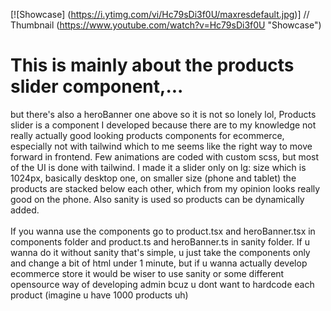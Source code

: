 [![Showcase]
(https://i.ytimg.com/vi/Hc79sDi3f0U/maxresdefault.jpg)] // Thumbnail
(https://www.youtube.com/watch?v=Hc79sDi3f0U "Showcase") 
# This is mainly about the products slider component,...
but there's also a heroBanner one above so it is not so lonely lol, Products slider is a component I developed because there are to my knowledge not really actually good looking products components for ecommerce, especially not with tailwind which to me seems like the right way to move forward in frontend. Few animations are coded with custom scss, but most of the UI is done with tailwind. I made it a slider only on lg: size which is 1024px, basically desktop one, on smaller size (phone and tablet) the products are stacked below each other, which from my opinion looks really good on the phone. Also sanity is used so products can be dynamically added.
<br/>
<br/>
If you wanna use the components go to product.tsx and heroBanner.tsx in components folder and product.ts and heroBanner.ts in sanity folder.
If u wanna do it without sanity that's simple, u just take the components only and change a bit of html under 1 minute, but if u wanna actually develop ecommerce store it would be wiser to use sanity or some different opensource way of developing admin bcuz u dont want to hardcode each product (imagine u have 1000 products uh)
